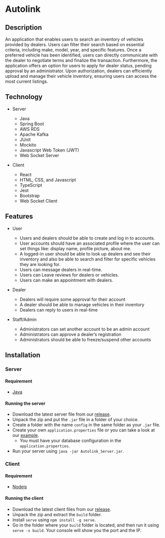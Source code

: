 # Autolink

## Description
An application that enables users to search an inventory of vehicles provided by dealers. Users can filter their search based on essential criteria, including make, model, year, and specific features. Once a preferred vehicle has been identified, users can directly communicate with the dealer to negotiate terms and finalize the transaction. Furthermore, the application offers an option for users to apply for dealer status, pending approval by an administrator. Upon authorization, dealers can efficiently upload and manage their vehicle inventory, ensuring users can access the most current listings.

## Technology
- Server
    - Java
    - Spring Boot
    - AWS RDS
    - Apache Kafka
    - JUnit
    - Mockito
    - Javascript Web Token (JWT)
    - Web Socket Server

- Client
    - React
    - HTML, CSS, and Javascript
    - TypeScript
    - Jest
    - Bootstrap
    - Web Socket Client

## Features
- User
    - Users and dealers should be able to create and log in to accounts.
    - User accounts should have an associated profile where the user can set things like: display name, profile picture, about me.
    - A logged-in user should be able to look up dealers and see their inventory and also be able to search and filter for specific vehicles they are looking for.
    - Users can message dealers in real-time.
    - Users can Leave reviews for dealers or vehicles.
    - Users can make an appointment with dealers.

- Dealer
    - Dealers will require some approval for their account
    - A dealer should be able to manage vehicles in their inventory
    - Dealers can reply to users in real-time

- Staff/Admin
    - Administrators can set another account to be an admin account
    - Administrators can approve a dealer’s registration
    - Administrators should be able to freeze/suspend other accounts
 

## Installation
### Server
#### Requirement
- [Java](https://www.java.com/en/)

#### Running the server
- Download the latest server file from our [release](https://github.com/dNop90/Autolink/releases).
- Unpack the zip and put the `.jar` file in a folder of your choice.
- Create a folder with the name `config` in the same folder as your `.jar` file.
- Create your own `application.properties` file or you can take a look at our [example](https://github.com/dNop90/Autolink/blob/main/server/src/main/resources/application.properties).
    - You must have your database configuration in the `application.properties`.
- Run your server using `java -jar Autolink_Server.jar`.

### Client
#### Requirement
- [Nodejs](https://nodejs.org/en/download)

#### Running the client
- Download the latest client files from our [release](https://github.com/dNop90/Autolink/releases).
- Unpack the zip and extract the `build` folder.
- Install `serve` using `npm install -g serve`.
- Go in the folder where your `build` folder is located, and then run it using `serve -s build`. Your console will show you the port and the IP.
